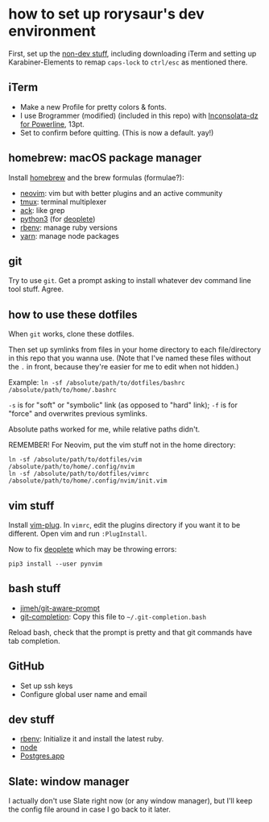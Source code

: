 # how to set up rorysaur's dev environment


First, set up the [non-dev stuff](https://rorysaur.blog), including downloading
iTerm and setting up Karabiner-Elements to remap `caps-lock` to `ctrl/esc` as
mentioned there.


## iTerm
+ Make a new Profile for pretty colors & fonts.
+ I use Brogrammer (modified) (included in this repo) with [Inconsolata-dz for Powerline](https://github.com/powerline/fonts/tree/master/InconsolataDz), 13pt.
+ Set to confirm before quitting. (This is now a default. yay!)


## homebrew: macOS package manager
Install [homebrew](https://brew.sh/) and the brew formulas (formulae?):
+ [neovim](https://neovim.io/): vim but with better plugins and an active community
+ [tmux](https://github.com/tmux/tmux): terminal multiplexer
+ [ack](https://beyondgrep.com/): like grep
+ [python3](https://www.python.org/) (for [deoplete](https://github.com/Shougo/deoplete.nvim))
+ [rbenv](https://github.com/rbenv/rbenv): manage ruby versions
+ [yarn](https://yarnpkg.com/lang/en/): manage node packages


## git
Try to use `git`. Get a prompt asking to install whatever dev command line tool stuff.
Agree.


## how to use these dotfiles

When `git` works, clone these dotfiles.

Then set up symlinks from files in your home directory to each file/directory
in this repo that you wanna use. (Note that I've named these files without the
`.` in front, because they're easier for me to edit when not hidden.)

Example: `ln -sf /absolute/path/to/dotfiles/bashrc /absolute/path/to/home/.bashrc`

`-s` is for "soft" or "symbolic"  link (as opposed to "hard" link); `-f` is for "force" and overwrites previous symlinks.

Absolute paths worked for me, while relative paths didn't.

REMEMBER! For Neovim, put the vim stuff not in the home directory:
```
ln -sf /absolute/path/to/dotfiles/vim /absolute/path/to/home/.config/nvim
ln -sf /absolute/path/to/dotfiles/vimrc /absolute/path/to/home/.config/nvim/init.vim
```


## vim stuff

Install [vim-plug](https://github.com/junegunn/vim-plug).
In `vimrc`, edit the plugins directory if you want it to be different.
Open vim and run `:PlugInstall`.

Now to fix [deoplete](https://github.com/Shougo/deoplete.nvim) which may be throwing errors:
```
pip3 install --user pynvim
```


## bash stuff
+ [jimeh/git-aware-prompt](https://github.com/jimeh/git-aware-prompt)
+ [git-completion](https://github.com/git/git/blob/master/contrib/completion/git-completion.bash): Copy this file to `~/.git-completion.bash`

Reload bash, check that the prompt is pretty and that git commands have tab
completion.


## GitHub
+ Set up ssh keys
+ Configure global user name and email


## dev stuff
+ [rbenv](https://github.com/rbenv/rbenv): Initialize it and install the latest
  ruby.
+ [node](https://nodejs.org/en/)
+ [Postgres.app](https://postgresapp.com/)


## Slate: window manager
I actually don't use Slate right now (or any window manager), but I'll keep the
config file around in case I go back to it later.
